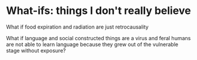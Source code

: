 # What-ifs: things I don't really believe

What if food expiration and radiation are just retrocausality

What if language and social constructed things are a virus and feral humans are not able to learn language because they grew out of the vulnerable stage without exposure?
